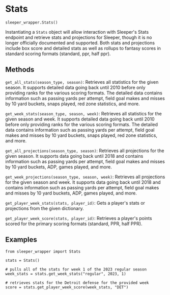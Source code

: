 # Stats
`sleeper_wrapper.Stats()`

Instantiating a `Stats` object will allow interaction with Sleeper's Stats endpoint and retrieve stats and projections for Sleeper, though it is no longer officially documented and supported. Both stats and projections include box score and detailed stats as well as rollups to fantasy scores in standard scoring formats (standard, ppr, half ppr).


## Methods
`get_all_stats(season_type, season)`: Retrieves all statistics for the given season. It supports detailed data going back until 2010 before only providing ranks for the various scoring formats. The detailed data contains information such as passing yards per attempt, field goal makes and misses by 10 yard buckets, snaps played, red zone statistics, and more.

`get_week_stats(season_type, season, week)`: Retrieves all statistics for the given season and week. It supports detailed data going back until 2010 before only providing ranks for the various scoring formats. The detailed data contains information such as passing yards per attempt, field goal makes and misses by 10 yard buckets, snaps played, red zone statistics, and more.

`get_all_projections(season_type, season)`: Retrieves all projections for the given season. It supports data going back until 2018 and contains information such as passing yards per attempt, field goal makes and misses by 10 yard buckets, ADP, games played, and more.

`get_week_projections(season_type, season, week)`: Retrieves all projections for the given season and week. It supports data going back until 2018 and contains information such as passing yards per attempt, field goal makes and misses by 10 yard buckets, ADP, games played, and more.

`get_player_week_stats(stats, player_id)`: Gets a player's stats or projections from the given dictionary.

`get_player_week_score(stats, player_id)`: Retrieves a player's points scored for the primary scoring formats (standard, PPR, half PPR).


## Examples
```
from sleeper_wrapper import Stats

stats = Stats()

# pulls all of the stats for week 1 of the 2023 regular season
week_stats = stats.get_week_stats("regular", 2023, 1)

# retrieves stats for the Detroit defense for the provided week
score = stats.get_player_week_score(week_stats, "DET")
```